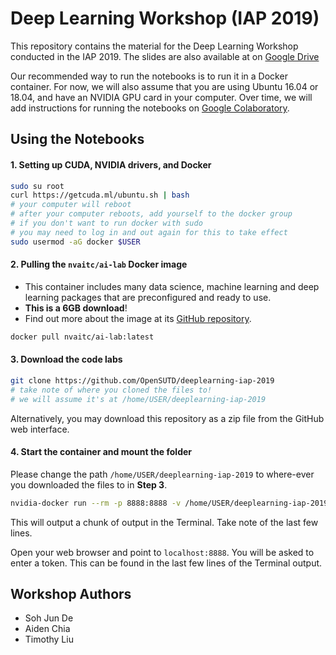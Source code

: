 # Deep Learning Workshop (IAP 2019)
This repository contains the material for the Deep Learning Workshop conducted in the IAP 2019. The slides are also available at on [Google Drive](bit.ly/dl-iap-1)

Our recommended way to run the notebooks is to run it in a Docker container. For now, we will also assume that you are using Ubuntu 16.04 or 18.04, and have an NVIDIA GPU card in your computer. Over time, we will add instructions for running the notebooks on [Google Colaboratory](https://colab.research.google.com/).

## Using the Notebooks

#### 1. Setting up CUDA, NVIDIA drivers, and Docker

```bash
sudo su root
curl https://getcuda.ml/ubuntu.sh | bash
# your computer will reboot
# after your computer reboots, add yourself to the docker group
# if you don't want to run docker with sudo
# you may need to log in and out again for this to take effect
sudo usermod -aG docker $USER
```

#### 2. Pulling the `nvaitc/ai-lab` Docker image

* This container includes many data science, machine learning and deep learning packages that are preconfigured and ready to use.
* **This is a 6GB download**!
* Find out more about the image at its [GitHub repository](https://github.com/NVAITC/ai-lab).

```bash
docker pull nvaitc/ai-lab:latest
```

#### 3. Download the code labs

```bash
git clone https://github.com/OpenSUTD/deeplearning-iap-2019
# take note of where you cloned the files to!
# we will assume it's at /home/USER/deeplearning-iap-2019
```

Alternatively, you may download this repository as a zip file from the GitHub web interface.

#### 4. Start the container and mount the folder

Please change the path `/home/USER/deeplearning-iap-2019` to where-ever you downloaded the files to in **Step 3**.

```bash
nvidia-docker run --rm -p 8888:8888 -v /home/USER/deeplearning-iap-2019:/home/jovyan/ nvaitc/ai-lab
```

This will output a chunk of output in the Terminal. Take note of the last few lines.

Open your web browser and point to `localhost:8888`. You will be asked to enter a token. This can be found in the last few lines of the Terminal output.

## Workshop Authors

* Soh Jun De
* Aiden Chia
* Timothy Liu